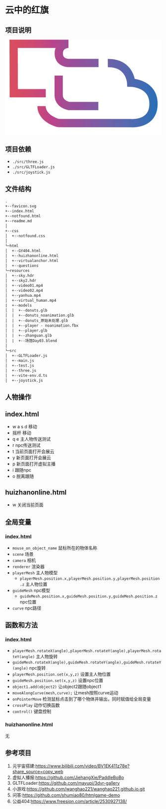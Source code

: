 # 云中的红旗

## 项目说明
![](https://raw.githubusercontent.com/StudyingLover/anything/main/a194c3c8174518a165536f93f041d98.png)
## 项目依赖
- `./src/three.js`
- `./src/GLTFLoader.js`
- `./src/joystick.js`

## 文件结构
```
.
+--favicon.svg
+--index.html
+--notfound.html
+--readme.md
│
+--css
│  +--notfound.css
│
└─html
│  +--GY404.html
│  +--huizhanonline.html
│  +--virtualanchor.html
│  +--questions
└─resources
│  +--sky.hdr
│  +--sky2.hdr
│  +--video01.mp4
│  +--video02.mp4
│  +--yanhua.mp4
│  +--virtual_human.mp4
|  +--models
│  |  +--donuts.glb
│  |  +--donuts_noanimation.glb
│  |  +--donuts_原始未处理.glb
│  |  +--player - noanimation.fbx
│  |  +--player.glb
│  |  +--zhanguan.glb
│  |  +--场馆Day03.blend
│
└─src
│  +--GLTFLoader.js
│  +--main.js
│  +--test.js
│  +--three.js
│  +--vite-env.d.ts
│  +--joystick.js
```

## 人物操作
## index.html
- w a s d 移动
- 摇杆 移动
- q e 主人物传送测试
- r npc传送测试
- t 当前页面打开会展云
- y 新页面打开会展云
- p 新页面打开虚拟主播
- i 跟随npc
- o 脱离跟随

## huizhanonline.html
- w 关闭当前页面

## 全局变量
### index.html
- `mouse_on_object_name` 鼠标所在的物体名称
- `scene` 场景
- `camera` 相机
- `renderer` 渲染器
- `playerMesh` 主人物模型
  - `playerMesh.position.x,playerMesh.position.y,playerMesh.position.z` 主人物位置 
- `guideMesh` npc模型
  - `guideMesh.position.x,guideMesh.position.y,guideMesh.position.z` npc位置
- `curve` npc路径

## 函数和方法
### index.html
- `playerMesh.rotateX(angle),playerMesh.rotateY(angle),playerMesh.rotateY(angle)` 主人物旋转
- `guideMesh.rotateX(angle),guideMesh.rotateY(angle),guideMesh.rotateY(angle)` npc旋转
- `playerMesh.position.set(x,y,z)` 设置主人物位置
- `guideMesh.position.set(x,y,z)` 设置npc位置
- `object1.add(object2)` 让object2跟随object1
- `moveAlongCurve(mesh,curve);` 让mesh按照curve运动
- `onPointerMove` 检测鼠标点击到了哪个物体并输出，同时赋值给全局变量
- `crossPlay` 动作切换函数
- `control()` 键盘控制

### huizhanonline.html
无

## 参考项目
1. 元宇宙搭建:https://www.bilibili.com/video/BV1EK411z78e?share_source=copy_web
2. 虚拟人播报:https://github.com/JiehangXie/PaddleBoBo
3. GLTFLoader:https://github.com/mayupi/3dvr-gallery
4. 小游戏:https://github.com/wanghao221/wanghao221.github.io.git
5. 问答:https://github.com/shumiao80/htmlgame-demo
6. 公益404:https://www.freesion.com/article/2530927138/